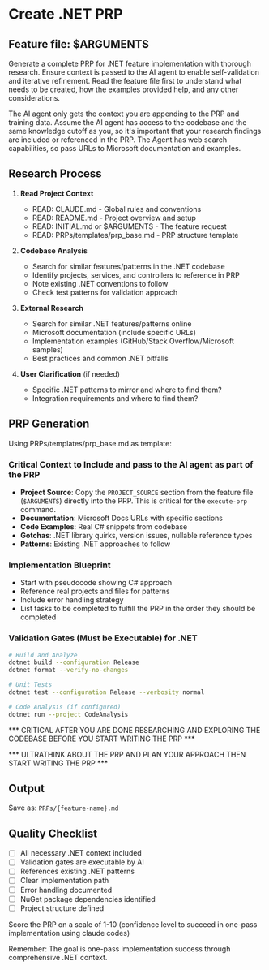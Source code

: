 # Create .NET PRP

## Feature file: $ARGUMENTS

Generate a complete PRP for .NET feature implementation with thorough research. Ensure context is passed to the AI agent to enable self-validation and iterative refinement. Read the feature file first to understand what needs to be created, how the examples provided help, and any other considerations.

The AI agent only gets the context you are appending to the PRP and training data. Assume the AI agent has access to the codebase and the same knowledge cutoff as you, so it's important that your research findings are included or referenced in the PRP. The Agent has web search capabilities, so pass URLs to Microsoft documentation and examples.

## Research Process

1. **Read Project Context**
   - READ: CLAUDE.md - Global rules and conventions
   - READ: README.md - Project overview and setup
   - READ: INITIAL.md or $ARGUMENTS - The feature request
   - READ: PRPs/templates/prp_base.md - PRP structure template

2. **Codebase Analysis**
   - Search for similar features/patterns in the .NET codebase
   - Identify projects, services, and controllers to reference in PRP
   - Note existing .NET conventions to follow
   - Check test patterns for validation approach

3. **External Research**
   - Search for similar .NET features/patterns online
   - Microsoft documentation (include specific URLs)
   - Implementation examples (GitHub/Stack Overflow/Microsoft samples)
   - Best practices and common .NET pitfalls

4. **User Clarification** (if needed)
   - Specific .NET patterns to mirror and where to find them?
   - Integration requirements and where to find them?

## PRP Generation

Using PRPs/templates/prp_base.md as template:

### Critical Context to Include and pass to the AI agent as part of the PRP
- **Project Source**: Copy the `PROJECT_SOURCE` section from the feature file (`$ARGUMENTS`) directly into the PRP. This is critical for the `execute-prp` command.
- **Documentation**: Microsoft Docs URLs with specific sections
- **Code Examples**: Real C# snippets from codebase
- **Gotchas**: .NET library quirks, version issues, nullable reference types
- **Patterns**: Existing .NET approaches to follow

### Implementation Blueprint
- Start with pseudocode showing C# approach
- Reference real projects and files for patterns
- Include error handling strategy
- List tasks to be completed to fulfill the PRP in the order they should be completed

### Validation Gates (Must be Executable) for .NET
```bash
# Build and Analyze
dotnet build --configuration Release
dotnet format --verify-no-changes

# Unit Tests
dotnet test --configuration Release --verbosity normal

# Code Analysis (if configured)
dotnet run --project CodeAnalysis
```

*** CRITICAL AFTER YOU ARE DONE RESEARCHING AND EXPLORING THE CODEBASE BEFORE YOU START WRITING THE PRP ***

*** ULTRATHINK ABOUT THE PRP AND PLAN YOUR APPROACH THEN START WRITING THE PRP ***

## Output
Save as: `PRPs/{feature-name}.md`

## Quality Checklist
- [ ] All necessary .NET context included
- [ ] Validation gates are executable by AI
- [ ] References existing .NET patterns
- [ ] Clear implementation path
- [ ] Error handling documented
- [ ] NuGet package dependencies identified
- [ ] Project structure defined

Score the PRP on a scale of 1-10 (confidence level to succeed in one-pass implementation using claude codes)

Remember: The goal is one-pass implementation success through comprehensive .NET context.